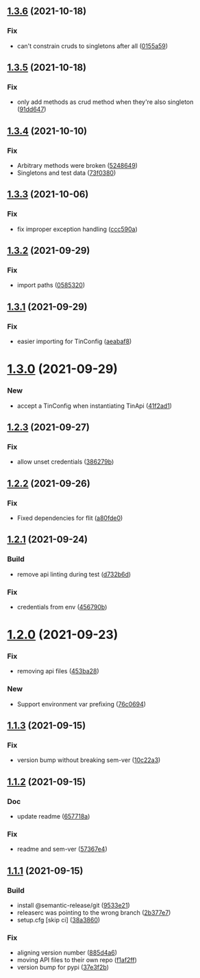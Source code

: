 ## [1.3.6](https://gitlab.com/explody/tin/compare/v1.3.5...v1.3.6) (2021-10-18)


### Fix

* can't constrain cruds to singletons after all ([0155a59](https://gitlab.com/explody/tin/commit/0155a597ddebb989af2e2ebfb4875c20201308e1))

## [1.3.5](https://gitlab.com/explody/tin/compare/v1.3.4...v1.3.5) (2021-10-18)


### Fix

* only add methods as crud method when they're also singleton ([91dd647](https://gitlab.com/explody/tin/commit/91dd6471afe080df709a8376c96d5e5322a14365))

## [1.3.4](https://gitlab.com/explody/tin/compare/v1.3.3...v1.3.4) (2021-10-10)


### Fix

* Arbitrary methods were broken ([5248649](https://gitlab.com/explody/tin/commit/5248649c1be698f7f0e81d321d0d40642eede175))
* Singletons and test data ([73f0380](https://gitlab.com/explody/tin/commit/73f0380f487cd75ebcc849151bfd9aecc4219322))

## [1.3.3](https://gitlab.com/explody/tin/compare/v1.3.2...v1.3.3) (2021-10-06)


### Fix

* fix improper exception handling ([ccc590a](https://gitlab.com/explody/tin/commit/ccc590aca96de571f0b727344aac93bbc181688b))

## [1.3.2](https://gitlab.com/explody/tin/compare/v1.3.1...v1.3.2) (2021-09-29)


### Fix

* import paths ([0585320](https://gitlab.com/explody/tin/commit/058532013b88077095f89031bb9dbb5560bb61fd))

## [1.3.1](https://gitlab.com/explody/tin/compare/v1.3.0...v1.3.1) (2021-09-29)


### Fix

* easier importing for TinConfig ([aeabaf8](https://gitlab.com/explody/tin/commit/aeabaf86bf781f3fdc6bf07f32bce3724cb3a682))

# [1.3.0](https://gitlab.com/explody/tin/compare/v1.2.3...v1.3.0) (2021-09-29)


### New

* accept a TinConfig when instantiating TinApi ([41f2ad1](https://gitlab.com/explody/tin/commit/41f2ad1aa421b2e226e8fb8f2013d2d86341b4f7))

## [1.2.3](https://gitlab.com/explody/tin/compare/v1.2.2...v1.2.3) (2021-09-27)


### Fix

* allow unset credentials ([386279b](https://gitlab.com/explody/tin/commit/386279bb63d869c4604172afe1304fff1a80e111))

## [1.2.2](https://gitlab.com/explody/tin/compare/v1.2.1...v1.2.2) (2021-09-26)


### Fix

* Fixed dependencies for flit ([a80fde0](https://gitlab.com/explody/tin/commit/a80fde095cd34bb59846fe42282649b37593ecaa))

## [1.2.1](https://gitlab.com/explody/tin/compare/v1.2.0...v1.2.1) (2021-09-24)


### Build

* remove api linting during test ([d732b6d](https://gitlab.com/explody/tin/commit/d732b6db3676afa5398d41edc4b5189ca68bc992))

### Fix

* credentials from env ([456790b](https://gitlab.com/explody/tin/commit/456790b130bd445e75d96eae1c8968d21ab967e2))

# [1.2.0](https://gitlab.com/explody/tin/compare/v1.1.3...v1.2.0) (2021-09-23)


### Fix

* removing api files ([453ba28](https://gitlab.com/explody/tin/commit/453ba281e90f9a3619619b6fa4f69844a8216955))

### New

* Support environment var prefixing ([76c0694](https://gitlab.com/explody/tin/commit/76c0694513741cd4a4a231e028f55010b788b1e5))

## [1.1.3](https://gitlab.com/explody/tin/compare/v1.1.2...v1.1.3) (2021-09-15)


### Fix

* version bump without breaking sem-ver ([10c22a3](https://gitlab.com/explody/tin/commit/10c22a398d1dc63cdf5e1357bd8e884a562f2e49))

## [1.1.2](https://gitlab.com/explody/tin/compare/v1.1.1...v1.1.2) (2021-09-15)


### Doc

* update readme ([657718a](https://gitlab.com/explody/tin/commit/657718a9210e4dc825d9585c8595944437e4569f))

### Fix

* readme and sem-ver ([57367e4](https://gitlab.com/explody/tin/commit/57367e45e238ea55e705239d1bc88e53c40df164))

## [1.1.1](https://gitlab.com/explody/tin/compare/v1.1.0...v1.1.1) (2021-09-15)


### Build

* install @semantic-release/git ([9533e21](https://gitlab.com/explody/tin/commit/9533e2125f57e38ac0f4f2518c4371709e481a4a))
* releaserc was pointing to the wrong branch ([2b377e7](https://gitlab.com/explody/tin/commit/2b377e7ebbc627a5edf264f4b458e0e044239e6b))
* setup.cfg [skip ci] ([38a3860](https://gitlab.com/explody/tin/commit/38a386022d6003cfdcc3ea7a8fccdcab87e2286c))

### Fix

* aligning version number ([885d4a6](https://gitlab.com/explody/tin/commit/885d4a64abe749e7d86bdc4bd83f95b5c3e7f2ea))
* moving API files to their own repo ([f1af2ff](https://gitlab.com/explody/tin/commit/f1af2ffec5a778389f30b6442d7df2c75dfca63e))
* version bump for pypi ([37e3f2b](https://gitlab.com/explody/tin/commit/37e3f2baf9192f0db06ccd1d709a9a2e736eff2c))
